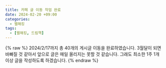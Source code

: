 ```yaml
---
title: 카페 글 이동 작업 완료
date: 2024-02-20 +09:00
categories:
  - 웹해킹
tags:
  - [웹해킹, 드림핵]
---
```

{% raw %}
2024/2/17까지 총 40개의 게시글 이동을 완료하였습니다.
3월달이 되면 바빠질 것 같아서 앞으로 글은 매일 올리지는 못할 것 같습니다.
그래도 최소한 1주 1개 이상 글을 작성하도록 하겠습니다.
{% endraw %}